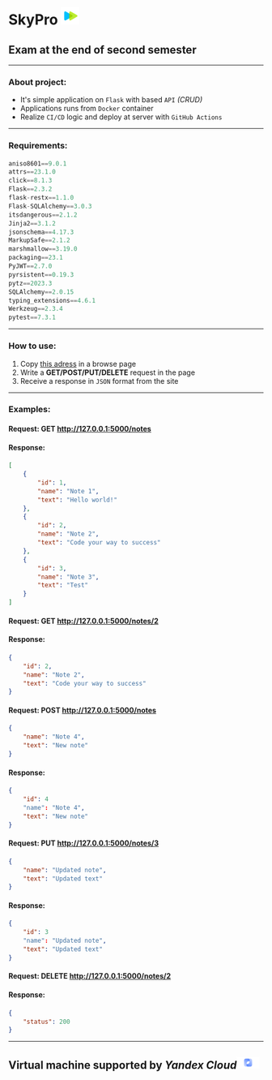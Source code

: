 # SkyPro <img src="https://github.com/cestxvcdim/skypro_static/blob/main/icons/skypro_logo.png" width="35">

## Exam at the end of second semester

---

### About project:

- It's simple application on `Flask` with based `API` *(CRUD)*
- Applications runs from `Docker` container
- Realize `CI/CD` logic and deploy at server with `GitHub Actions`

---

### Requirements:

```python
aniso8601==9.0.1
attrs==23.1.0
click==8.1.3
Flask==2.3.2
flask-restx==1.1.0
Flask-SQLAlchemy==3.0.3
itsdangerous==2.1.2
Jinja2==3.1.2
jsonschema==4.17.3
MarkupSafe==2.1.2
marshmallow==3.19.0
packaging==23.1
PyJWT==2.7.0
pyrsistent==0.19.3
pytz==2023.3
SQLAlchemy==2.0.15
typing_extensions==4.6.1
Werkzeug==2.3.4
pytest==7.3.1
```

---

### How to use:

1) Copy [this adress](http://127.0.0.1:5000) in a browse page
2) Write a **GET/POST/PUT/DELETE** request in the page
3) Receive a response in `JSON` format from the site

---

### Examples:

#### Request: GET http://127.0.0.1:5000/notes

#### Response:

```json
[
    {
        "id": 1, 
        "name": "Note 1", 
        "text": "Hello world!"
    }, 
    {
        "id": 2, 
        "name": "Note 2", 
        "text": "Code your way to success"
    }, 
    {
        "id": 3, 
        "name": "Note 3", 
        "text": "Test"
    }
]
```

#### Request: GET http://127.0.0.1:5000/notes/2

#### Response:

```json
{
    "id": 2, 
    "name": "Note 2", 
    "text": "Code your way to success"
}
```

#### Request: POST http://127.0.0.1:5000/notes

```json
{
    "name": "Note 4", 
    "text": "New note"
}
```

#### Response:

```json
{
    "id": 4
    "name": "Note 4", 
    "text": "New note"
}
```

#### Request: PUT http://127.0.0.1:5000/notes/3

```json
{
    "name": "Updated note", 
    "text": "Updated text"
}
```

#### Response: 

```json
{
    "id": 3
    "name": "Updated note", 
    "text": "Updated text"
}
```

#### Request: DELETE http://127.0.0.1:5000/notes/2

#### Response:

```json
{
    "status": 200
}
```
---

## Virtual machine supported by _Yandex Cloud_<img src="https://github.com/cestxvcdim/skypro_static/blob/main/icons/yandex_logo.png" width="45">
